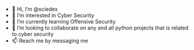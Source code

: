 - 👋 Hi, I’m @sciedex
- 👀 I’m interested in Cyber Security
- 🌱 I’m currently learning Offensive Security
- 💞️ I’m looking to collaborate on any and all python projects that is related to cyber security
- 📫 Reach me by messaging me

<!---
sciedex/sciedex is a ✨ special ✨ repository because its `README.md` (this file) appears on your GitHub profile.
You can click the Preview link to take a look at your changes.
--->
